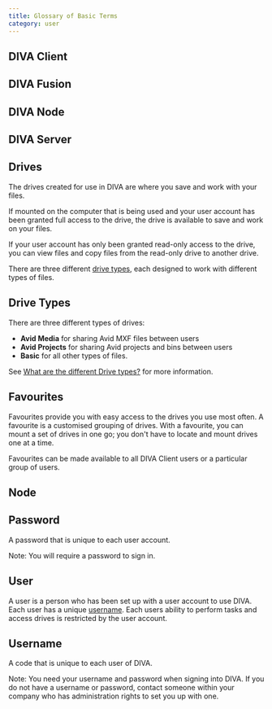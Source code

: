 ```yaml
---
title: Glossary of Basic Terms
category: user
---
```


## <a name="diva-client"></a>DIVA Client



## <a name="diva-fusion"></a>DIVA Fusion



## <a name="diva-node"></a>DIVA Node



## <a name="diva-server"></a>DIVA Server



## <a name="drives"></a>Drives

The drives created for use in DIVA are where you save and work with your files.

If mounted on the computer that is being used and your user account has been granted full access to the drive, the drive is available to save and work on your files.

If your user account has only been granted read-only access to the drive, you can view files and copy files from the read-only drive to another drive.

There are three different [drive types](#drive-types), each designed to work with different types of files.



## <a name="drive-types"></a>Drive Types

There are three different types of drives:

- **Avid Media** for sharing Avid MXF files between users
- **Avid Projects** for sharing Avid projects and bins between users
- **Basic** for all other types of files.

See [What are the different Drive types?](/v2/articles/what-are-the-different-drive-types.html) for more information.



## <a name="favourites"></a>Favourites

Favourites provide you with easy access to the drives you use most often. A favourite is a customised grouping of drives. With a favourite, you can mount a set of drives in one go; you don't have to locate and mount drives one at a time.

Favourites can be made available to all DIVA Client users or a particular group of users.



## <a name="node"></a>Node



## <a name="password"></a>Password

A password that is unique to each user account.

<p class="text-muted">Note: You will require a password to sign in.</p>



## <a name="user"><a>User

A user is a person who has been set up with a user account to use DIVA. Each user has a unique [username](#username). Each users ability to perform tasks and access drives is restricted by the user account.



## <a name="username"></a>Username

A code that is unique to each user of DIVA.

<p class="text-muted">Note: You need your username and password when signing into DIVA. If you do not have a username or password, contact someone within your company who has administration rights to set you up with one.</p>
